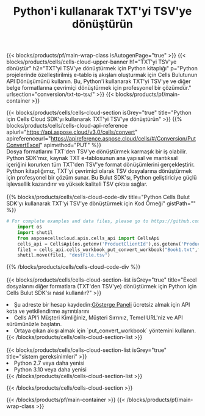 ﻿---
title:  Python'i kullanarak TXT'yi TSV'ye dönüştürün
description:  TXT formatındaki bir dosyayı TSV formatındaki bir dosyaya dönüştürmek için Python için Aspose.Cells Cloud SDK'yı kullanma.
---
{{< blocks/products/pf/main-wrap-class isAutogenPage="true" >}}
{{< blocks/products/cells/cells-cloud-upper-banner h1="TXT\'yi TSV\'ye dönüştür" h2="TXT\'yi TSV\'ye dönüştürmek için Python kitaplığı" p="Python projelerinde özelleştirilmiş e-tablo iş akışları oluşturmak için Cells Bulutunun API Dönüşümünü kullanın. Bu, Python\'i kullanarak TXT\'yi TSV\'ye ve diğer belge formatlarına çevrimiçi dönüştürmek için profesyonel bir çözümdür." urlsection="conversion/txt-to-tsv/" >}}
{{< blocks/products/pf/main-container >}}

{{< blocks/products/cells/cells-cloud-section isGrey="true" title="Python için Cells Cloud SDK\'yı kullanarak TXT\'yi TSV\'ye dönüştürün" >}}
{{% blocks/products/cells/cells-cloud-api-reference apiurl="https://api.aspose.cloud/v3.0/cells/convert" apireferenceurl="https://apireference.aspose.cloud/cells/#/Conversion/PutConvertExcel" apimethod="PUT" %}}
<br/>
Dosya formatlarını TXT'den TSV'ye dönüştürmek karmaşık bir iş olabilir. Python SDK'mız, kaynak TXT e-tablosunun ana yapısal ve mantıksal içeriğini korurken tüm TXT'den TSV'ye format dönüşümlerini gerçekleştirir. Python kitaplığımız, TXT'yi çevrimiçi olarak TSV dosyalarına dönüştürmek için profesyonel bir çözüm sunar. Bu Bulut SDK'sı, Python geliştiriciye güçlü işlevsellik kazandırır ve yüksek kaliteli TSV çıktısı sağlar.
<br/>
<br/>
{{% blocks/products/cells/cells-cloud-code-div title="Python Cells Bulut SDK\'yı kullanarak TXT\'yi TSV\'ye dönüştürmek için Kod Örneği" gistPath="" %}}
 
```python
# For complete examples and data files, please go to https://github.com/aspose-cells-cloud/aspose-cells-cloud-python/
    import os
    import shutil
    from asposecellscloud.apis.cells_api import CellsApi
    cells_api = CellsApi(os.getenv('ProductClientId'),os.getenv('ProductClientSecret'))
    file1 = cells_api.cells_workbook_put_convert_workbook("Book1.txt",format="tsv")
    shutil.move(file1, "destFile.tsv")     
```
 
{{% /blocks/products/cells/cells-cloud-code-div %}}
<br/>
<br/>
{{< blocks/products/cells/cells-cloud-section-list isGrey="true" title="Excel dosyalarını diğer formatlara (TXT\'den TSV\'ye) dönüştürmek için Python için Cells Bulut SDK\'sı nasıl kullanılır?" >}}
<li> Şu adreste bir hesap kaydedin:<a href="https://dashboard.aspose.cloud/">Gösterge Paneli</a> ücretsiz almak için API kota ve yetkilendirme ayrıntılarını</li>
<li>Cells API'i Müşteri Kimliğiniz, Müşteri Sırrınız, Temel URL'niz ve API sürümünüzle başlatın.</li>
<li>Ortaya çıkan akışı almak için `put_convert_workbook` yöntemini kullanın.</li>
{{< /blocks/products/cells/cells-cloud-section-list >}}
<br/>
<br/>
{{< blocks/products/cells/cells-cloud-section-list isGrey="true" title="sistem gereksinimleri" >}}
<li>Python 2.7 veya daha yenisi</li>
<li>Python 3.10 veya daha yenisi</li>
{{< /blocks/products/cells/cells-cloud-section-list >}}

{{< /blocks/products/cells/cells-cloud-section >}}

{{< /blocks/products/pf/main-container >}}
{{< /blocks/products/pf/main-wrap-class >}}

